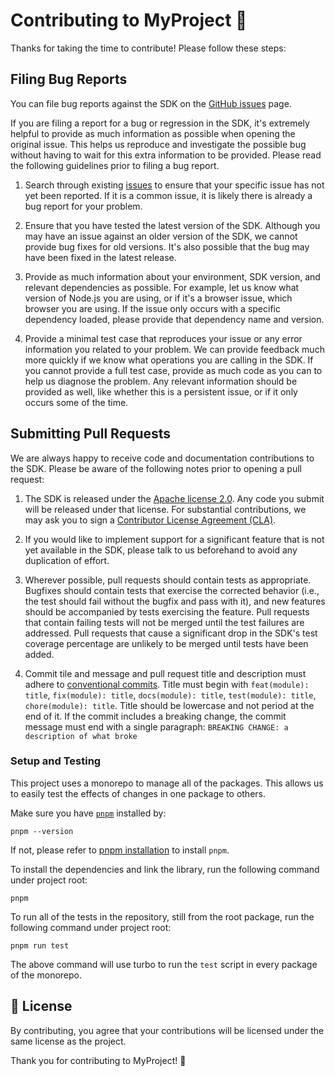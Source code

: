 # Contributing to MyProject 🚀

Thanks for taking the time to contribute! Please follow these steps:

## Filing Bug Reports

You can file bug reports against the SDK on the [GitHub issues][issues] page.

If you are filing a report for a bug or regression in the SDK, it's extremely
helpful to provide as much information as possible when opening the original
issue. This helps us reproduce and investigate the possible bug without having
to wait for this extra information to be provided. Please read the following
guidelines prior to filing a bug report.

1. Search through existing [issues][] to ensure that your specific issue has
   not yet been reported. If it is a common issue, it is likely there is
   already a bug report for your problem.

2. Ensure that you have tested the latest version of the SDK. Although you
   may have an issue against an older version of the SDK, we cannot provide
   bug fixes for old versions. It's also possible that the bug may have been
   fixed in the latest release.

3. Provide as much information about your environment, SDK version, and
   relevant dependencies as possible. For example, let us know what version
   of Node.js you are using, or if it's a browser issue, which browser you
   are using. If the issue only occurs with a specific dependency loaded,
   please provide that dependency name and version.

4. Provide a minimal test case that reproduces your issue or any error
   information you related to your problem. We can provide feedback much
   more quickly if we know what operations you are calling in the SDK. If
   you cannot provide a full test case, provide as much code as you can
   to help us diagnose the problem. Any relevant information should be provided
   as well, like whether this is a persistent issue, or if it only occurs
   some of the time.

## Submitting Pull Requests

We are always happy to receive code and documentation contributions to the SDK.
Please be aware of the following notes prior to opening a pull request:

1. The SDK is released under the [Apache license 2.0](./LICENCE). Any code you submit
   will be released under that license. For substantial contributions, we may
   ask you to sign a [Contributor License Agreement (CLA)](./CONTRIBUTOR_LICENCE_AGREEMENT.txt).

2. If you would like to implement support for a significant feature that is not
   yet available in the SDK, please talk to us beforehand to avoid any
   duplication of effort.

3. Wherever possible, pull requests should contain tests as appropriate.
   Bugfixes should contain tests that exercise the corrected behavior (i.e., the
   test should fail without the bugfix and pass with it), and new features
   should be accompanied by tests exercising the feature. Pull requests that
   contain failing tests will not be merged until the test failures are addressed.
   Pull requests that cause a significant drop in the SDK's test coverage
   percentage are unlikely to be merged until tests have been added.

4. Commit tile and message and pull request title and description must adhere to
   [conventional commits][conventional commits]. Title must begin with `feat(module): title`,
   `fix(module): title`, `docs(module): title`, `test(module): title`, `chore(module): title`.
   Title should be lowercase and not period at the end of it. If the commit includes
   a breaking change, the commit message must end with a single paragraph: `BREAKING CHANGE: a description of what broke`


### Setup and Testing

This project uses a monorepo to manage all of the packages.
This allows us to easily test the effects of changes in one package to others.

Make sure you have [`pnpm`](https://pnpm.io/) installed by:

```
pnpm --version
```

If not, please refer to [pnpm installation](https://pnpm.io/installation) to install `pnpm`.

To install the dependencies and link the library, run the following command under project root:

```
pnpm
```

To run all of the tests in the repository, still from the root package, run the following command
under project root:

```
pnpm run test
```

The above command will use turbo to run the `test` script in every package of the monorepo.

## 📄 License

By contributing, you agree that your contributions will be licensed under the same license as the project.

Thank you for contributing to MyProject! 🎉

[issues]: https://github.com/catalystbyzoho/zcatalyst-sdk-js/issues
[conventional commits]: https://www.conventionalcommits.org/
[pr]: https://github.com/catalystbyzoho/zcatalyst-sdk-js-v3/pulls
